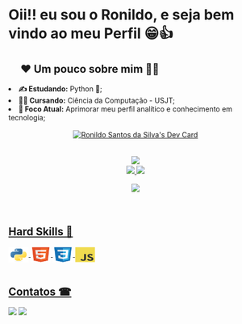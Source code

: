 # Oii!! eu sou o Ronildo, e seja bem vindo ao meu Perfil 😁👍

<ul> <h2> ❤ Um pouco sobre mim 👨‍💻 </h2> </ul>

<li> <b>✍ Estudando:</b> Python 🐍; </li>
<li> <b>👨‍🎓 Cursando:</b> Ciência da Computação - USJT; </li>
<li> <b>🚀 Foco Atual:</b> Aprimorar meu perfil analítico e conhecimento em tecnologia; </li>
<br>

<div align="center">
  <a href="https://app.daily.dev/Ronildo22"><img src="https://api.daily.dev/devcards/607649aba3914fe8aca8f5d014267014.png?r=qs6" width="400" alt="Ronildo Santos da Silva's Dev Card"/></a>
</div>

<br>



<br>

<div align="center">
  <a href="https://github.com/Ronildo22">
    <img height="180em" src="https://github-readme-streak-stats.herokuapp.com/?user=Ronildo22&theme=dark&hide_border=false"/>
    <br>
    <img height="180em" src="https://github-readme-stats.vercel.app/api?username=Ronildo22&show_icons=true&theme=dracula&include_all_commits=true&count_private=true"/>
    <img height="180em" src="https://github-readme-stats.vercel.app/api/top-langs/?username=Ronildo22&layout=compact&langs_count=7&theme=dracula"/>
 </div>
    <br>
    <div align="center">
      <img height="250em" src="https://github-profile-trophy.vercel.app/?username=Ronildo22&theme=dracula&no-frame=false&no-bg=false&margin-w=4"/>
    </div>
    
  <br>
  <br>
  
 <h2> Hard Skills 💪</h2>
  
<div style="display: inline_block">
  <img align="center" alt="Python" height="30" width="40" src="https://raw.githubusercontent.com/devicons/devicon/master/icons/python/python-original.svg">
  <img align="center" alt="HTML" height="30" width="40" src="https://raw.githubusercontent.com/devicons/devicon/master/icons/html5/html5-original.svg">
  <img align="center" alt="CSS" height="30" width="40" src="https://raw.githubusercontent.com/devicons/devicon/master/icons/css3/css3-original.svg">
  <img align="center" alt="JavaScript" height="30" width="40" src="https://raw.githubusercontent.com/devicons/devicon/master/icons/javascript/javascript-original.svg">
 </div>
  
  <br>
  
<h2> Contatos ☎</h2>
  
<div>
  <a href="mailto:ronildo.santos224@gmail.com"><img src="https://img.shields.io/badge/-Gmail-%23333?style=for-the-badge&logo=gmail&logoColor=white" target="_blank"></a>
  <a href="https://www.linkedin.com/in/ronildo-santos-872732216/" target="_blank"><img src="https://img.shields.io/badge/-LinkedIn-%230077B5?style=for-the-badge&logo=linkedin&logoColor=white" target="_blank"></a>
</div>








